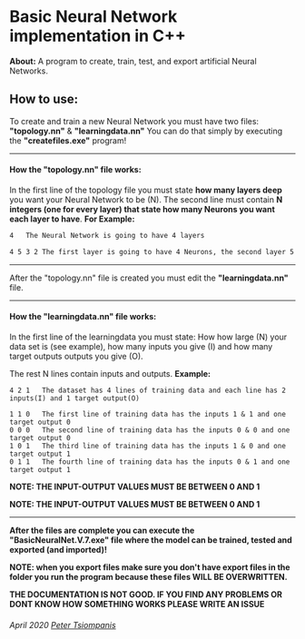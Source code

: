 # Basic Neural Network implementation in C++

**About:** A program to create, train, test, and export artificial Neural Networks.


## How to use:

To create and train a new Neural Network you must have two files: **"topology.nn"** & **"learningdata.nn"**	You can do that simply by executing the **"createfiles.exe"** program!



----------

#### How the "topology.nn" file works:

In the first line of the topology file you must state **how many layers deep** you want your Neural Network to be (N). The second line must contain **N integers (one for every layer) that state how many Neurons you want each layer to have**. **For Example:**

```4			The Neural Network is going to have 4 layers 
4	The Neural Network is going to have 4 layers 

4 5 3 2	The first layer is going to have 4 Neurons, the second layer 5 the third layer 3 and so on...	
```

----------



After the "topology.nn" file is created you must edit the **"learningdata.nn"** file.



---------

#### How the "learningdata.nn" file works:

In the first line of the learningdata you must state: How how large (N) your data set is (see example), how many inputs you give (I) and how many target outputs outputs you give (O).

The rest N lines contain inputs and outputs. **Example:**

```
4 2 1	The dataset has 4 lines of training data and each line has 2 inputs(I) and 1 target output(O)

1 1 0	The first line of training data has the inputs 1 & 1 and one target output 0
0 0 0	The second line of training data has the inputs 0 & 0 and one target output 0
1 0 1	The third line of training data has the inputs 1 & 0 and one target output 1
0 1 1	The fourth line of training data has the inputs 0 & 1 and one target output 1
```

**NOTE: THE INPUT-OUTPUT VALUES MUST BE BETWEEN 0 AND 1**

**NOTE: THE INPUT-OUTPUT VALUES MUST BE BETWEEN 0 AND 1**

-----



**After the files are complete you can execute the "BasicNeuralNet.V.7.exe" file where the model can be trained, tested and exported (and imported)!**



**NOTE: when you export files make sure you don't have export files in the folder you run the program because these files WILL BE OVERWRITTEN.**

**THE DOCUMENTATION IS NOT GOOD. IF YOU FIND ANY PROBLEMS OR DONT KNOW HOW SOMETHING WORKS PLEASE WRITE AN ISSUE**

###### April 2020  [Peter Tsiompanis](https://tsiompanis.com/)

